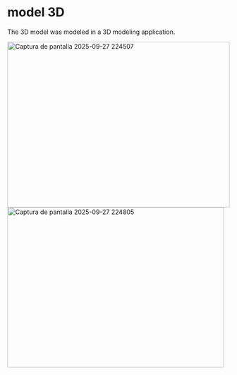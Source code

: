 model 3D
====
The 3D model was modeled in a 3D modeling application.

<img width="504" height="375" alt="Captura de pantalla 2025-09-27 224507" src="https://github.com/user-attachments/assets/674ea51e-2b82-4122-b3df-9a5ba663eab7" />

<img width="491" height="363" alt="Captura de pantalla 2025-09-27 224805" src="https://github.com/user-attachments/assets/fe724508-f26b-4fdf-89c8-9a94a37996dd" />
